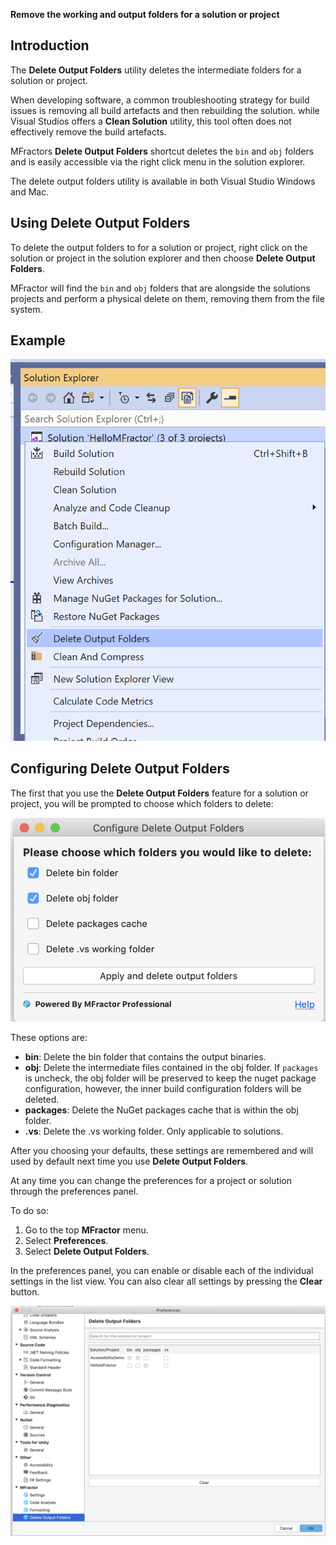 **Remove the working and output folders for a solution or project**

## Introduction

The **Delete Output Folders** utility deletes the intermediate folders for a solution or project.

When developing software, a common troubleshooting strategy for build issues is removing all build artefacts and then rebuilding the solution. while Visual Studios offers a **Clean Solution** utility, this tool often does not effectively remove the build artefacts.

MFractors **Delete Output Folders** shortcut deletes the `bin` and `obj` folders and is easily accessible via the right click menu in the solution explorer.

The delete output folders utility is available in both Visual Studio Windows and Mac.

## Using Delete Output Folders

To delete the output folders to for a solution or project, right click on the solution or project in the solution explorer and then choose **Delete Output Folders**.

MFractor will find the `bin` and `obj` folders that are alongside the solutions projects and perform a physical delete on them, removing them from the file system.

## Example

![Using the delete output folders tool](/img/utilities/delete-output-folders.png)

## Configuring Delete Output Folders

The first that you use the **Delete Output Folders** feature for a solution or project, you will be prompted to choose which folders to delete:

![Configuring which output folders to delete](/img/utilities/delete-output-folders-configure.png)

These options are:

 * **bin**: Delete the bin folder that contains the output binaries.
 * **obj**: Delete the intermediate files contained in the obj folder. If `packages` is uncheck, the obj folder will be preserved to keep the nuget package configuration, however, the inner build configuration folders will be deleted.
 * **packages**: Delete the NuGet packages cache that is within the obj folder.
 * **.vs**: Delete the .vs working folder. Only applicable to solutions.

After you choosing your defaults, these settings are remembered and will used by default next time you use **Delete Output Folders**.

At any time you can change the preferences for a project or solution through the preferences panel.

To do so:

 1. Go to the top **MFractor** menu.
 2. Select **Preferences**.
 3. Select **Delete Output Folders**.

In the preferences panel, you can enable or disable each of the individual settings in the list view. You can also clear all settings by pressing the **Clear** button.

![The delete output folders preferences panel](/img/utilities/delete-output-folders-preferences.png)
